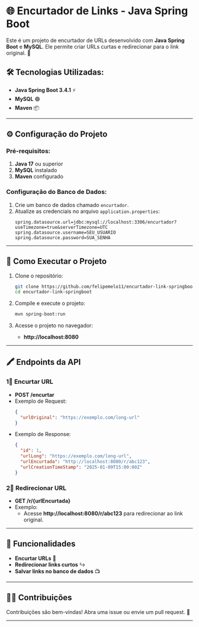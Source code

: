 # 🌐 Encurtador de Links - Java Spring Boot

Este é um projeto de encurtador de URLs desenvolvido com **Java Spring Boot** e **MySQL**. Ele permite criar URLs curtas e redirecionar para o link original. 🚀

## 🛠️ Tecnologias Utilizadas:
- **Java Spring Boot 3.4.1** ⚡
- **MySQL** 🟢
- **Maven** 📦

---

## ⚙️ Configuração do Projeto

### Pré-requisitos:
1. **Java 17** ou superior
2. **MySQL** instalado
3. **Maven** configurado

### Configuração do Banco de Dados:
1. Crie um banco de dados chamado `encurtador`.
2. Atualize as credenciais no arquivo `application.properties`:
   ```properties
   spring.datasource.url=jdbc:mysql://localhost:3306/encurtador?useTimezone=true&serverTimezone=UTC
   spring.datasource.username=SEU_USUARIO
   spring.datasource.password=SUA_SENHA
   ```

---

## 🚀 Como Executar o Projeto

1. Clone o repositório:
   ```bash
   git clone https://github.com/felipemelo11/encurtador-link-springboot.git
   cd encurtador-link-springboot
   ```

2. Compile e execute o projeto:
   ```bash
   mvn spring-boot:run
   ```

3. Acesse o projeto no navegador:  
   - **http://localhost:8080**

---

## 🖍️ Endpoints da API

### 1⃣  Encurtar URL
- **POST /encurtar**
- Exemplo de Request:
  ```json
  {
    "urlOriginal": "https://exemplo.com/long-url"
  }
  ```
- Exemplo de Response:
  ```json
  {
    "id": 1,
    "urlLong": "https://exemplo.com/long-url",
    "urlEncurtada": "http://localhost:8080/r/abc123",
    "urlCreationTimeStamp": "2025-01-09T15:00:00Z"
  }
  ```

### 2⃣  Redirecionar URL
- **GET /r/{urlEncurtada}**
- Exemplo:  
  - Acesse **http://localhost:8080/r/abc123** para redirecionar ao link original.

---

## 📌 Funcionalidades
- **Encurtar URLs** 🌟
- **Redirecionar links curtos** ↪️
- **Salvar links no banco de dados** 📺

---

## 🧑‍💻 Contribuições
Contribuições são bem-vindas! Abra uma issue ou envie um pull request. 💬

---
